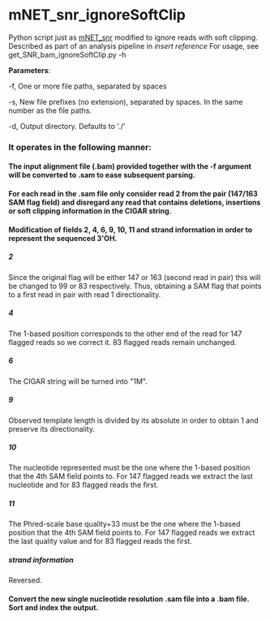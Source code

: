 # mNET_snr_ignoreSoftClip

Python script just as [mNET_snr](https://github.com/tomasgomes/mNET_snr) modified to ignore reads with soft clipping.
Described as part of an analysis pipeline in *insert reference*
For usage, see get_SNR_bam_ignoreSoftClip.py -h

**Parameters**:

-f, One or more file paths, separated by spaces

-s, New file prefixes (no extension), separated by spaces. In the same number as the file paths.

-d, Output directory. Defaults to './'



### It operates in the following manner:

#### The input alignment file (.bam) provided together with the -f argument will be converted to .sam to ease subsequent parsing.

#### For each read in the .sam file only consider read 2 from the pair (147/163 SAM flag field) and disregard any read that contains deletions, insertions or soft clipping information in the CIGAR string.

#### Modification of fields 2, 4, 6, 9, 10, 11 and strand information in order to represent the sequenced 3'OH.

##### 2
Since the original flag will be either 147 or 163 (second read in pair) this will be changed to 99 or 83 respectively. Thus, obtaining a SAM flag that points to a first read in pair with read 1 directionality.

##### 4
The 1-based position corresponds to the other end of the read for 147 flagged reads so we correct it. 83 flagged reads remain unchanged.

##### 6
The CIGAR string will be turned into "1M".

##### 9
Observed template length is divided by its absolute in order to obtain 1 and preserve its directionality.

##### 10
The nucleotide represented must be the one where the 1-based position that the 4th SAM field points to. For 147 flagged reads we extract the last nucleotide and for 83 flagged reads the first.

##### 11
The Phred-scale base quality+33 must be the one where the 1-based position that the 4th SAM field points to. For 147 flagged reads we extract the last quality value and for 83 flagged reads the first.

##### strand information
Reversed.
  
#### Convert the new single nucleotide resolution .sam file into a .bam file. Sort and index the output.
